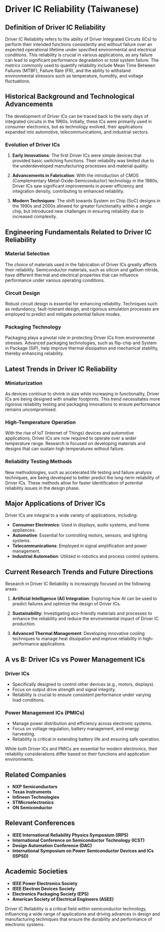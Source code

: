 # Driver IC Reliability (Taiwanese)

## Definition of Driver IC Reliability

Driver IC Reliability refers to the ability of Driver Integrated Circuits (ICs) to perform their intended functions consistently and without failure over an expected operational lifetime under specified environmental and electrical conditions. This reliability is crucial in various applications, as any failure can lead to significant performance degradation or total system failure. The metrics commonly used to quantify reliability include Mean Time Between Failures (MTBF), Failure Rate (FR), and the ability to withstand environmental stressors such as temperature, humidity, and voltage fluctuations.

## Historical Background and Technological Advancements

The development of Driver ICs can be traced back to the early days of integrated circuits in the 1960s. Initially, these ICs were primarily used in consumer electronics, but as technology evolved, their applications expanded into automotive, telecommunications, and industrial sectors. 

### Evolution of Driver ICs

1. **Early Innovations**: The first Driver ICs were simple devices that provided basic switching functions. Their reliability was limited due to the underdeveloped manufacturing processes and material quality.
  
2. **Advancements in Fabrication**: With the introduction of CMOS (Complementary Metal-Oxide-Semiconductor) technology in the 1980s, Driver ICs saw significant improvements in power efficiency and integration density, contributing to enhanced reliability.

3. **Modern Techniques**: The shift towards System on Chip (SoC) designs in the 1990s and 2000s allowed for greater functionality within a single chip, but introduced new challenges in ensuring reliability due to increased complexity.

## Engineering Fundamentals Related to Driver IC Reliability

### Material Selection

The choice of materials used in the fabrication of Driver ICs greatly affects their reliability. Semiconductor materials, such as silicon and gallium nitride, have different thermal and electrical properties that can influence performance under various operating conditions.

### Circuit Design

Robust circuit design is essential for enhancing reliability. Techniques such as redundancy, fault-tolerant design, and rigorous simulation processes are employed to predict and mitigate potential failure modes.

### Packaging Technology

Packaging plays a pivotal role in protecting Driver ICs from environmental stresses. Advanced packaging technologies, such as flip-chip and System in Package (SiP), help improve thermal dissipation and mechanical stability, thereby enhancing reliability.

## Latest Trends in Driver IC Reliability

### Miniaturization

As devices continue to shrink in size while increasing in functionality, Driver ICs are being designed with smaller footprints. This trend necessitates more rigorous reliability testing and packaging innovations to ensure performance remains uncompromised.

### High-Temperature Operation

With the rise of IoT (Internet of Things) devices and automotive applications, Driver ICs are now required to operate over a wider temperature range. Research is focused on developing materials and designs that can sustain high temperatures without failure.

### Reliability Testing Methods

New methodologies, such as accelerated life testing and failure analysis techniques, are being developed to better predict the long-term reliability of Driver ICs. These methods allow for faster identification of potential reliability issues in the design phase.

## Major Applications of Driver ICs

Driver ICs are integral to a wide variety of applications, including:

- **Consumer Electronics**: Used in displays, audio systems, and home appliances.
- **Automotive**: Essential for controlling motors, sensors, and lighting systems.
- **Telecommunications**: Employed in signal amplification and power management.
- **Industrial Automation**: Utilized in robotics and process control systems.

## Current Research Trends and Future Directions

Research in Driver IC Reliability is increasingly focused on the following areas:

1. **Artificial Intelligence (AI) Integration**: Exploring how AI can be used to predict failures and optimize the design of Driver ICs.
  
2. **Sustainability**: Investigating eco-friendly materials and processes to enhance the reliability and reduce the environmental impact of Driver IC production.

3. **Advanced Thermal Management**: Developing innovative cooling techniques to manage heat dissipation and improve reliability in high-performance applications.

## A vs B: Driver ICs vs Power Management ICs

### Driver ICs

- Specifically designed to control other devices (e.g., motors, displays).
- Focus on output drive strength and signal integrity.
- Reliability is crucial to ensure consistent performance under varying load conditions.

### Power Management ICs (PMICs)

- Manage power distribution and efficiency across electronic systems.
- Focus on voltage regulation, battery management, and energy harvesting.
- Reliability is critical in extending battery life and ensuring safe operation.

While both Driver ICs and PMICs are essential for modern electronics, their reliability considerations differ based on their functions and application environments.

## Related Companies

- **NXP Semiconductors**
- **Texas Instruments**
- **Infineon Technologies**
- **STMicroelectronics**
- **ON Semiconductor**

## Relevant Conferences

- **IEEE International Reliability Physics Symposium (IRPS)**
- **International Conference on Semiconductor Technology (ICST)**
- **Design Automation Conference (DAC)**
- **International Symposium on Power Semiconductor Devices and ICs (ISPSD)**

## Academic Societies

- **IEEE Power Electronics Society**
- **IEEE Electron Devices Society**
- **Electronics Packaging Society (EPS)**
- **American Society of Electrical Engineers (ASEE)**

Driver IC Reliability is a critical field within semiconductor technology, influencing a wide range of applications and driving advances in design and manufacturing techniques that ensure the durability and performance of electronic systems.